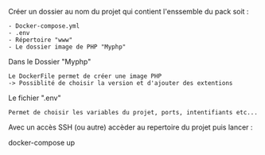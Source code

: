 Créer un dossier au nom du projet qui contient l'enssemble du pack soit :

    - Docker-compose.yml
    - .env
    - Répertoire "www"
    - Le dossier image de PHP "Myphp"

Dans le Dossier "Myphp"

    Le DockerFile permet de créer une image PHP
    -> Possiblité de choisir la version et d'ajouter des extentions 

Le fichier ".env" 

    Permet de choisir les variables du projet, ports, intentifiants etc... 

Avec un accès SSH (ou autre) accèder au repertoire du projet puis lancer :

docker-compose up 

